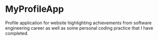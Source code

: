 # MyProfileApp
Profile application for website  highlighting achievements from software engineering career as well as some personal coding practice that I have completed.
